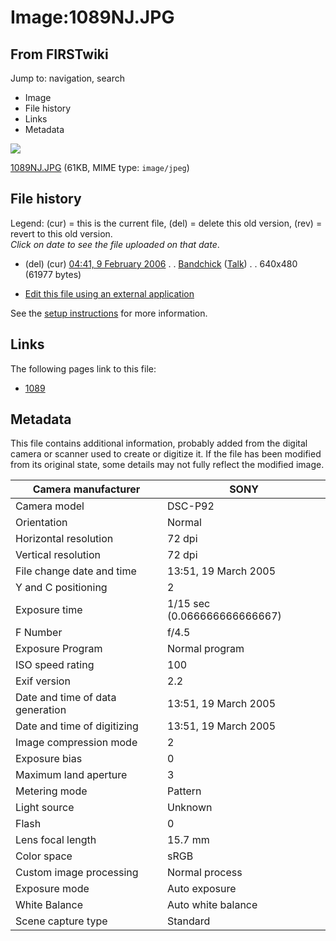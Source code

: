 # Image:1089NJ.JPG

## From FIRSTwiki

Jump to: navigation, search

- Image
- File history
- Links
- Metadata

![](/media/1/1f/1089NJ.JPG)

[1089NJ.JPG](/media/1/1f/1089NJ.JPG "1089NJ.JPG") (61KB, MIME type: `image/jpeg`)

## File history

Legend: (cur) = this is the current file, (del) = delete this old version, (rev) = revert to this old version.<br>
_Click on date to see the file uploaded on that date_.

- (del) (cur) [04:41, 9 February 2006](/media/1/1f/1089NJ.JPG "/media/1/1f/1089NJ.JPG") . . [Bandchick](/index.php?title=User:Bandchick&action=edit "User:Bandchick") ([Talk](/index.php?title=User_talk:Bandchick&action=edit "User talk:Bandchick")) . . 640x480 (61977 bytes)

- [Edit this file using an external application](/index.php?title=Image:1089NJ.JPG&action=edit&externaledit=true&mode=file "Image:1089NJ.JPG")

See the [setup instructions](http://meta.wikimedia.org/wiki/Help:External_editors "http://meta.wikimedia.org/wiki/Help:External_editors") for more information.

## Links

The following pages link to this file:

- [1089](1089 "1089")

## Metadata

This file contains additional information, probably added from the digital camera or scanner used to create or digitize it. If the file has been modified from its original state, some details may not fully reflect the modified image.

Camera manufacturer              | SONY
-------------------------------- | ----------------------------
Camera model                     | DSC-P92
Orientation                      | Normal
Horizontal resolution            | 72 dpi
Vertical resolution              | 72 dpi
File change date and time        | 13:51, 19 March 2005
Y and C positioning              | 2
Exposure time                    | 1/15 sec (0.066666666666667)
F Number                         | f/4.5
Exposure Program                 | Normal program
ISO speed rating                 | 100
Exif version                     | 2.2
Date and time of data generation | 13:51, 19 March 2005
Date and time of digitizing      | 13:51, 19 March 2005
Image compression mode           | 2
Exposure bias                    | 0
Maximum land aperture            | 3
Metering mode                    | Pattern
Light source                     | Unknown
Flash                            | 0
Lens focal length                | 15.7 mm
Color space                      | sRGB
Custom image processing          | Normal process
Exposure mode                    | Auto exposure
White Balance                    | Auto white balance
Scene capture type               | Standard
